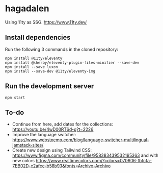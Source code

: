 # hagadalen
Using 11ty as SSG.
https://www.11ty.dev/

## Install dependencies

Run the following 3 commands in the cloned repository:
```
npm install @11ty/eleventy
npm install @sherby/eleventy-plugin-files-minifier --save-dev
npm install --save luxon
npm install --save-dev @11ty/eleventy-img
```

## Run the development server

```
npm start
```

## To-do

- Continue from here, add dates for the collections: https://youtu.be/4wD00RT6d-g?t=2226
- Improve the language switcher: https://www.webstoemp.com/blog/language-switcher-multilingual-jamstack-sites/
- Create new design using Tailwind CSS: https://www.figma.com/community/file/958383439532195363 and with new colors https://www.realtimecolors.com/?colors=070906-fbfcfa-7EB02D-c2afcc-b58b93&fonts=Archivo-Archivo
